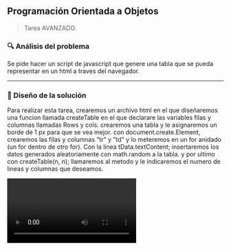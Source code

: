 ## Programación Orientada a Objetos




> Tarea AVANZADO.



### 🔍 Análisis del problema




Se pide hacer un script de javascript que genere una tabla que se pueda representar en un html a traves del navegador.


---


### 📐 Diseño de la solución




Para realizar esta tarea, crearemos un archivo html en el que diseñaremos una funcion llamada createTable en el que declarare las variables filas y columnas llamadas Rows y cols.
crearemos una tabla y le asignaremos un borde de 1 px para que se vea mejor.
con document.create.Element, crearemos las filas y columnas "tr" y "td"
y lo meteremos en un for anidado (un for dentro de otro for). Con la linea tData.textContent; insertaremos los datos generados aleatoriamente con math.random a la tabla.
y por ultimo con createTable(n, n); llamaremos al metodo y le indicaremos el numero de lineas y columnas que deseamos.






![GIF](gifEjercicio.mkv)

